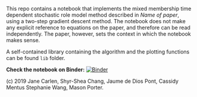 
This repo contains a notebook that implements the mixed membership time dependent stochastic role model method described in _Name of paper_, using a two-step gradient descent method. The notebook does not make any explicit reference to equations on the paper, and therefore can be read independently. The paper, however, sets the context in which the notebook makes sense.

A self-contained library containing the algorithm and the plotting functions can be found `lib` folder.

**Check the notebook on Binder:** [![Binder](https://mybinder.org/badge_logo.svg)](https://mybinder.org/v2/gh/jaumededios/Bike_Networks/master?filepath=Time_Dependent_Mixed_Membership_Models.ipynb)


(c) 2019 Jane Carlen, Shyr-Shea Chang, Jaume de Dios Pont, Cassidy Mentus Stephanie Wang, Mason Porter.
